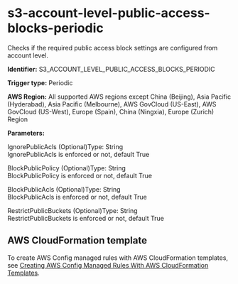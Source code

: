 # s3\-account\-level\-public\-access\-blocks\-periodic<a name="s3-account-level-public-access-blocks-periodic"></a>

Checks if the required public access block settings are configured from account level\. 

**Identifier:** S3\_ACCOUNT\_LEVEL\_PUBLIC\_ACCESS\_BLOCKS\_PERIODIC

**Trigger type:** Periodic

**AWS Region:** All supported AWS regions except China \(Beijing\), Asia Pacific \(Hyderabad\), Asia Pacific \(Melbourne\), AWS GovCloud \(US\-East\), AWS GovCloud \(US\-West\), Europe \(Spain\), China \(Ningxia\), Europe \(Zurich\) Region

**Parameters:**

IgnorePublicAcls \(Optional\)Type: String  
IgnorePublicAcls is enforced or not, default True

BlockPublicPolicy \(Optional\)Type: String  
BlockPublicPolicy is enforced or not, default True

BlockPublicAcls \(Optional\)Type: String  
BlockPublicAcls is enforced or not, default True

RestrictPublicBuckets \(Optional\)Type: String  
RestrictPublicBuckets is enforced or not, default True

## AWS CloudFormation template<a name="w2aac12c33c15b9d485c15"></a>

To create AWS Config managed rules with AWS CloudFormation templates, see [Creating AWS Config Managed Rules With AWS CloudFormation Templates](aws-config-managed-rules-cloudformation-templates.md)\.